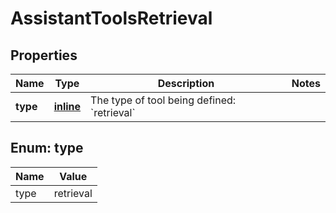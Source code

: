 
# AssistantToolsRetrieval

## Properties
Name | Type | Description | Notes
------------ | ------------- | ------------- | -------------
**type** | [**inline**](#Type) | The type of tool being defined: &#x60;retrieval&#x60; | 


<a id="Type"></a>
## Enum: type
Name | Value
---- | -----
type | retrieval



